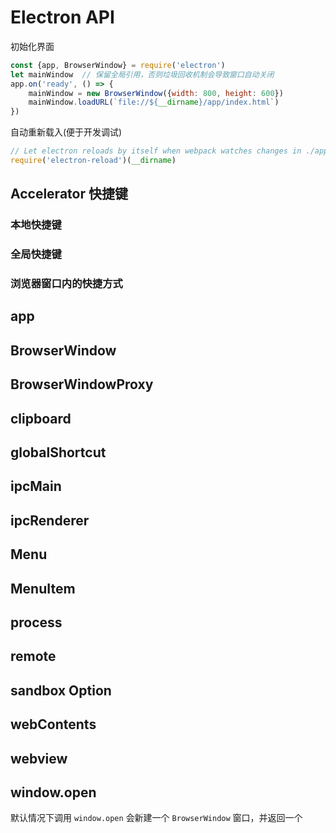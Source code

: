 # Electron API


初始化界面

```js
const {app, BrowserWindow} = require('electron')
let mainWindow  // 保留全局引用，否则垃圾回收机制会导致窗口自动关闭
app.on('ready', () => {
    mainWindow = new BrowserWindow({width: 800, height: 600})
    mainWindow.loadURL(`file://${__dirname}/app/index.html`)
})
```

自动重新载入(便于开发调试)

```js
// Let electron reloads by itself when webpack watches changes in ./app/
require('electron-reload')(__dirname)
```



## Accelerator 快捷键

### 本地快捷键

### 全局快捷键

### 浏览器窗口内的快捷方式


## app



## BrowserWindow



## BrowserWindowProxy



## clipboard



## globalShortcut



## ipcMain



## ipcRenderer



## Menu



## MenuItem



## process



## remote



## sandbox Option



## webContents



## webview



## window.open

默认情况下调用 `window.open` 会新建一个 `BrowserWindow` 窗口，并返回一个




